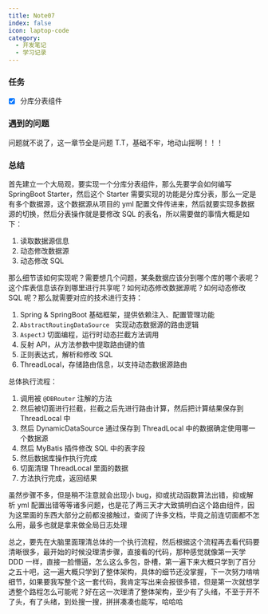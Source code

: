 ```yaml
---
title: Note07
index: false
icon: laptop-code
category:
  - 开发笔记
  - 学习记录
---
```


### 任务

- [x] 分库分表组件

### 遇到的问题

问题就不说了，这一章节全是问题 T.T，基础不牢，地动山摇啊！！！

### 总结

首先建立一个大局观，要实现一个分库分表组件，那么先要学会如何编写 SpringBoot Starter，然后这个 Starter 需要实现的功能是分库分表，那么一定是有多个数据源，这个数据源从项目的 yml 配置文件传进来，然后就要实现多数据源的切换，然后分表操作就是要修改 SQL 的表名，所以需要做的事情大概是如下：

1. 读取数据源信息
2. 动态修改数据源
3. 动态修改 SQL

那么细节该如何实现呢？需要想几个问题，某条数据应该分到哪个库的哪个表呢？这个库表信息该存到哪里进行共享呢？如何动态修改数据源呢？如何动态修改 SQL 呢？那么就需要对应的技术进行支持：

1. Spring & SpringBoot 基础框架，提供依赖注入、配置管理功能
2. `AbstractRoutingDataSource ` 实现动态数据源的路由逻辑
3. `AspectJ` 切面编程，运行时动态拦截方法调用
4. 反射 API，从方法参数中提取路由键的值
5. 正则表达式，解析和修改 SQL
6. ThreadLocal，存储路由信息，以支持动态数据源路由

总体执行流程：

1. 调用被 `@DBRouter` 注解的方法
2. 然后被切面进行拦截，拦截之后先进行路由计算，然后把计算结果保存到 ThreadLocal 中
3. 然后 DynamicDataSource 通过保存到 ThreadLocal 中的数据确定使用哪一个数据源
4. 然后 MyBatis 插件修改 SQL 中的表字段
5. 然后数据库操作执行完成
6. 切面清理 ThreadLocal 里面的数据
7. 方法执行完成，返回结果

虽然步骤不多，但是稍不注意就会出现小 bug，抑或扰动函数算法出错，抑或解析 yml 配置出错等等诸多问题，也是花了两三天才大致搞明白这个路由组件，因为这里面的东西大部分之前都没接触过，查阅了许多文档，毕竟之前连切面都不怎么用，最多也就是拿来做全局日志处理

总之，要先在大脑里面理清总体的一个执行流程，然后根据这个流程再去看代码要清晰很多，最开始的时候没理清步骤，直接看的代码，那种感觉就像第一天学 DDD 一样，直接一脸懵逼，怎么这么多包，卧槽，第一遍下来大概只学到了百分之五十吧，这一遍大概只学到了整体架构，具体的细节还没掌握，下一次努力啃啃细节，如果要我写整个这一套代码，我肯定写出来会报很多错，但是第一次就想学透整个路程怎么可能呢？好在这一次理清了整体架构，至少有了头绪，不至于开不了头，有了头绪，到处搜一搜，拼拼凑凑也能写，哈哈哈
